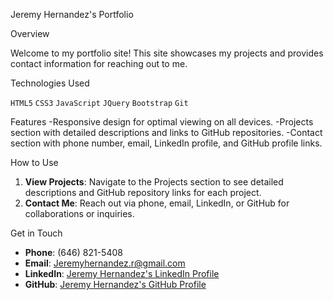 Jeremy Hernandez's Portfolio

Overview

Welcome to my portfolio site! This site showcases my projects and provides contact information for reaching out to me.

Technologies Used

`HTML5` `CSS3` `JavaScript` `JQuery` `Bootstrap` `Git`

Features
-Responsive design for optimal viewing on all devices.
-Projects section with detailed descriptions and links to GitHub repositories.
-Contact section with phone number, email, LinkedIn profile, and GitHub profile links.

How to Use

1. **View Projects**: Navigate to the Projects section to see detailed descriptions and GitHub repository links for each project.
2. **Contact Me**: Reach out via phone, email, LinkedIn, or GitHub for collaborations or inquiries.

Get in Touch

- **Phone**: (646) 821-5408
- **Email**: Jeremyhernandez.r@gmail.com
- **LinkedIn**: [Jeremy Hernandez's LinkedIn Profile](https://www.linkedin.com/in/jeremy-hernandez-1637ab229/)
- **GitHub**: [Jeremy Hernandez's GitHub Profile](https://github.com/XJHCODEX)
